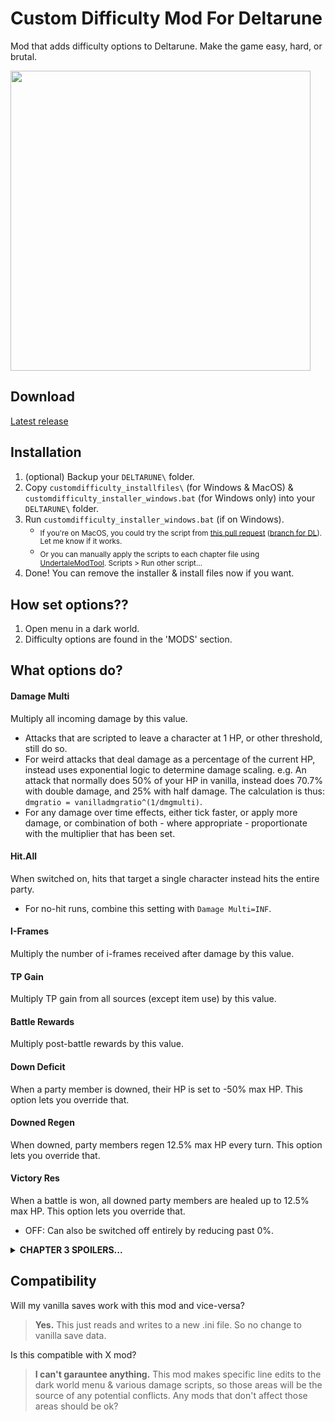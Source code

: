 # Custom Difficulty Mod For Deltarune
Mod that adds difficulty options to Deltarune. Make the game easy, hard, or brutal.

<img src="https://github.com/user-attachments/assets/1583688c-a3fc-4c69-bc3c-c215248cdec8" width="480" />

## Download
[Latest release](https://github.com/Emmehehe/CustomDifficultyModForDeltarune/releases/tag/1.1.0)

## Installation
1. (optional) Backup your `DELTARUNE\` folder.
2. Copy `customdifficulty_installfiles\` (for Windows & MacOS) & `customdifficulty_installer_windows.bat` (for Windows only) into your `DELTARUNE\` folder.
3. Run `customdifficulty_installer_windows.bat` (if on Windows).
   - <sub>If you're on MacOS, you could try the script from [this pull request](https://github.com/Emmehehe/CustomDifficultyModForDeltarune/pull/2) ([branch for DL](https://github.com/Emmehehe/CustomDifficultyModForDeltarune/tree/add-installer-for-macos)). Let me know if it works.</sub>
   - <sub>Or you can manually apply the scripts to each chapter file using [UndertaleModTool](https://github.com/UnderminersTeam/UndertaleModTool/releases). Scripts > Run other script...
4. Done! You can remove the installer & install files now if you want.</sub>

## How set options??
1. Open menu in a dark world.
2. Difficulty options are found in the 'MODS' section.

## What options do?
#### Damage Multi
Multiply all incoming damage by this value.
- Attacks that are scripted to leave a character at 1 HP, or other threshold, still do so.
- For weird attacks that deal damage as a percentage of the current HP, instead uses exponential logic to determine damage scaling. e.g. An attack that normally does 50% of your HP in vanilla, instead does 70.7% with double damage, and 25% with half damage. The calculation is thus: `dmgratio = vanilladmgratio^(1/dmgmulti)`.
- For any damage over time effects, either tick faster, or apply more damage, or combination of both - where appropriate - proportionate with the multiplier that has been set.

#### Hit.All
When switched on, hits that target a single character instead hits the entire party. 
- For no-hit runs, combine this setting with `Damage Multi=INF`.

#### I-Frames
Multiply the number of i-frames received after damage by this value.

#### TP Gain
Multiply TP gain from all sources (except item use) by this value.

#### Battle Rewards
Multiply post-battle rewards by this value.

#### Down Deficit
When a party member is downed, their HP is set to -50% max HP. This option lets you override that. 

#### Downed Regen
When downed, party members regen 12.5% max HP every turn. This option lets you override that.

#### Victory Res
When a battle is won, all downed party members are healed up to 12.5% max HP. This option lets you override that.
- OFF: Can also be switched off entirely by reducing past 0%.

<details> 
  <summary><strong>CHAPTER 3 SPOILERS...</strong></summary>

  > #### Gameboard Dmg X
  > Multiplier for the damage in the chapter 3 game boards.
  > - Only shows up in the menu in chapter 3.
  > - INHERIT - Can be set to inherit from the 'Damage Multi' setting by reducing past 0%.
  > - Attacks that are scripted to leave a character at 1 HP, or other threshold, still do so.
  >
  > #### Reward Ranking
  > When this option is turned on, the 'Battle Rewards' option also affects the ranking that you get from battles in the chapter 3 game boards.
  > - Only shows up in the menu in chapter 3.
</details>

## Compatibility
Will my vanilla saves work with this mod and vice-versa?
> **Yes.** This just reads and writes to a new .ini file. So no change to vanilla save data.

Is this compatible with X mod?
> **I can't garauntee anything.** This mod makes specific line edits to the dark world menu & various damage scripts, so those areas will be the source of any potential conflicts. Any mods that don't affect those areas should be ok?
